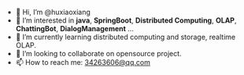 - 👋 Hi, I’m @huxiaoxiang
- 👀 I’m interested in **java**, **SpringBoot**, **Distributed Computing**, **OLAP**, **ChattingBot**, **DialogManagement** ...
- 🌱 I’m currently learning distributed computing and storage, realtime OLAP.
- 💞️ I’m looking to collaborate on opensource project.
- 📫 How to reach me: 34263606@qq.com

<!---
huxiaoxiang/huxiaoxiang is a ✨ special ✨ repository because its `README.md` (this file) appears on your GitHub profile.
You can click the Preview link to take a look at your changes.
--->
